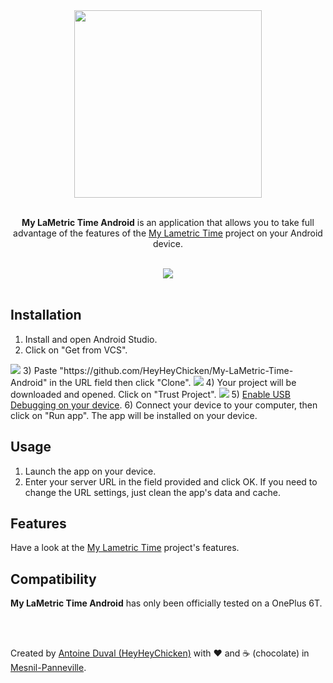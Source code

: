 <div align="center">

<img src="https://raw.githubusercontent.com/HeyHeyChicken/My-LaMetric-Time/main/resources/logo.png" width="300">
<br><br>

**My LaMetric Time Android** is an application that allows you to take full advantage of the features of the <a href="https://github.com/HeyHeyChicken/My-LaMetric-Time">My Lametric Time</a> project on your Android device.<br>

<br>

<img src="https://raw.githubusercontent.com/HeyHeyChicken/My-LaMetric-Time/main/resources/demo.gif">
</div>

<br>

## Installation

1) Install and open Android Studio.
2) Click on "Get from VCS".
<img src="https://raw.githubusercontent.com/HeyHeyChicken/My-LaMetric-Time-Android/main/resources/Installation_1.png">
3) Paste "https://github.com/HeyHeyChicken/My-LaMetric-Time-Android" in the URL field then click "Clone".
<img src="https://raw.githubusercontent.com/HeyHeyChicken/My-LaMetric-Time-Android/main/resources/Installation_2.png">
4) Your project will be downloaded and opened. Click on "Trust Project".
<img src="https://raw.githubusercontent.com/HeyHeyChicken/My-LaMetric-Time-Android/main/resources/Installation_3.png">
5) <a href="https://duckduckgo.com/?q=android+enable+usb+debugging">Enable USB Debugging on your device</a>.
6) Connect your device to your computer, then click on "Run app". The app will be installed on your device.

## Usage

1) Launch the app on your device.
2) Enter your server URL in the field provided and click OK.
If you need to change the URL settings, just clean the app's data and cache.

## Features

Have a look at the <a href="https://github.com/HeyHeyChicken/My-LaMetric-Time#features">My Lametric Time</a> project's features.

## Compatibility

**My LaMetric Time Android** has only been officially tested on a OnePlus 6T.

<br>
<br>

Created by [Antoine Duval (HeyHeyChicken)](//antoine.cuffel.fr) with ❤ and ☕ (chocolate) in [Mesnil-Panneville](//en.wikipedia.org/wiki/Mesnil-Panneville).
